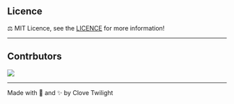 ## Licence
⚖️ MIT Licence, see the [LICENCE](https://github.com/CloveTwilight3/Clove-Blank-Repo/?tab=MIT-1-ov-file) for more information!

---

## Contrbutors
<a href="https://github.com/CloveTwilight3/Clove-Blank-Repo/graphs/contributors">
  <img src="https://contrib.rocks/image?repo=CloveTwilight3/Clove-Blank-Repo" />
</a>

---

Made with 🍩 and ✨ by Clove Twilight
